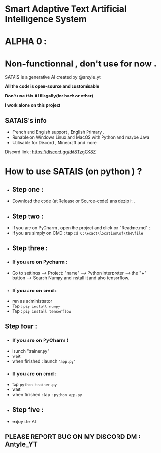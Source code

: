 # Smart Adaptive Text Artificial Intelligence System
# ALPHA 0 : 
# Non-functionnal , don't use for now .
 SATAIS is a generative AI created by @antyle_yt 

**All the code is open-source and customisable**

**Don't use this AI illegally(for hack or other)**

**I work alone on this project**

## SATAIS's info

* French and English support , English Primary .
* Runable on Windows Linux and MacOS with Python and maybe Java 
* Utilisable for Discord , Minecraft and more

Discord link : https://discord.gg/dd8TzgCK8Z



# How to use SATAIS (on python ) ?
* ## Step one  : 
* Download the code (at Release or Source-code) ans dezip it .
* ## Step two  : 
* If you are on PyCharm , open the project and click on "Readme.md"  ; 
* If you are simply on CMD  :
     tap ``cd C:\exact\location\of\the\file ``
* ## Step three :
* ### If you are on Pycharm :
* Go to settings --> Project: "name" --> Python interpreter --> the "**+**" button --> Search Numpy and install it and also tensorflow.
* ### If you are on cmd :
* run as administrator 
* Tap : ``pip install numpy``
* Tap : ``pip install tensorflow``
## Step four : 
* ### If you are on PyCharm !
* launch "trainer.py"
* wait																																																													
* when finished : launch ``"app.py"``																	
* ### If you are on cmd :																	
* tap ``python trainer.py``																			
* wait													
* when finished : tap : ``python app.py``												
* ## Step five :
* enjoy the AI 
## PLEASE REPORT BUG ON MY DISCORD DM : Antyle_YT
